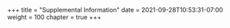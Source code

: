 +++
title = "Supplemental Information"
date = 2021-09-28T10:53:31-07:00
weight = 100
chapter = true
+++
